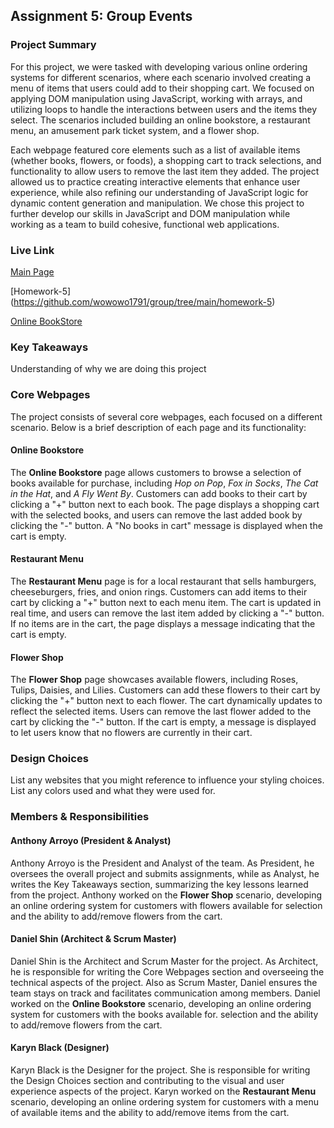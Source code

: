 ## Assignment 5: Group Events

### Project Summary

For this project, we were tasked with developing various online ordering systems for different scenarios, where each scenario involved creating a menu of items that users could add to their shopping cart. We focused on applying DOM manipulation using JavaScript, working with arrays, and utilizing loops to handle the interactions between users and the items they select. The scenarios included building an online bookstore, a restaurant menu, an amusement park ticket system, and a flower shop.

Each webpage featured core elements such as a list of available items (whether books, flowers, or foods), a shopping cart to track selections, and functionality to allow users to remove the last item they added. The project allowed us to practice creating interactive elements that enhance user experience, while also refining our understanding of JavaScript logic for dynamic content generation and manipulation. We chose this project to further develop our skills in JavaScript and DOM manipulation while working as a team to build cohesive, functional web applications.

### Live Link

[Main Page](https://github.com/wowowo1791/group/tree/main) 

[Homework-5] (https://github.com/wowowo1791/group/tree/main/homework-5)

[Online BookStore](https://github.com/wowowo1791/group/tree/main/homework-5/onlinebookstore.html) 

### Key Takeaways

Understanding of why we are doing this project

### Core Webpages

The project consists of several core webpages, each focused on a different scenario. Below is a brief description of each page and its functionality:

#### Online Bookstore
The **Online Bookstore** page allows customers to browse a selection of books available for purchase, including *Hop on Pop*, *Fox in Socks*, *The Cat in the Hat*, and *A Fly Went By*. Customers can add books to their cart by clicking a "+" button next to each book. The page displays a shopping cart with the selected books, and users can remove the last added book by clicking the "-" button. A "No books in cart" message is displayed when the cart is empty.

#### Restaurant Menu
The **Restaurant Menu** page is for a local restaurant that sells hamburgers, cheeseburgers, fries, and onion rings. Customers can add items to their cart by clicking a "+" button next to each menu item. The cart is updated in real time, and users can remove the last item added by clicking a "-" button. If no items are in the cart, the page displays a message indicating that the cart is empty.

#### Flower Shop
The **Flower Shop** page showcases available flowers, including Roses, Tulips, Daisies, and Lilies. Customers can add these flowers to their cart by clicking the "+" button next to each flower. The cart dynamically updates to reflect the selected items. Users can remove the last flower added to the cart by clicking the "-" button. If the cart is empty, a message is displayed to let users know that no flowers are currently in their cart.

### Design Choices 

List any websites that you might reference to influence your styling choices. List any colors used and what they were used for.

### Members & Responsibilities

#### Anthony Arroyo (President & Analyst)
Anthony Arroyo is the President and Analyst of the team. As President, he oversees the overall project and submits assignments, while as Analyst, he writes the Key Takeaways section, summarizing the key lessons learned from the project. Anthony worked on the **Flower Shop** scenario, developing an online ordering system for customers with flowers available for selection and the ability to add/remove flowers from the cart.

#### Daniel Shin (Architect & Scrum Master)
Daniel Shin is the Architect and Scrum Master for the project. As Architect, he is responsible for writing the Core Webpages section and overseeing the technical aspects of the project. Also as Scrum Master, Daniel ensures the team stays on track and facilitates communication among members. Daniel worked on the **Online Bookstore** scenario, developing an online ordering system for customers with the books available for. selection and the ability to add/remove flowers from the cart.

#### Karyn Black (Designer)
Karyn Black is the Designer for the project. She is responsible for writing the Design Choices section and contributing to the visual and user experience aspects of the project. Karyn worked on the **Restaurant Menu** scenario, developing an online ordering system for customers with a menu of available items and the ability to add/remove items from the cart.
